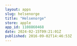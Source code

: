 ```yaml
---
layout: apps
slug: helsenorge
title: "Helsenorge"
store: apple
app_id: 1108860468
date: 2024-02-15T09:21:01Z
published: 2016-09-02T14:46:53Z
---
```

